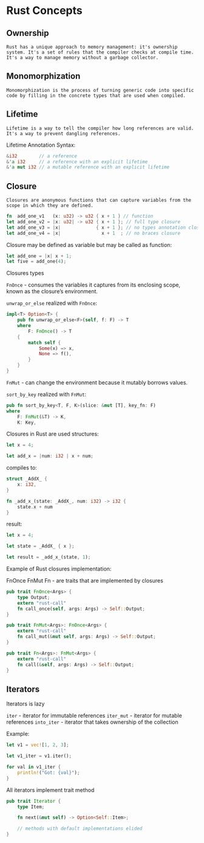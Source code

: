 # Rust Concepts


## Ownership
`Rust has a unique approach to memory management: it's ownership system. It's a set of rules that the compiler checks at compile time. It's a way to manage memory without a garbage collector.`

## Monomorphization
`Monomorphization is the process of turning generic code into specific code by filling in the concrete types that are used when compiled.`


## Lifetime 
`Lifetime is a way to tell the compiler how long references are valid. It's a way to prevent dangling references.`

Lifetime Annotation Syntax:
```rust
&i32        // a reference
&'a i32     // a reference with an explicit lifetime
&'a mut i32 // a mutable reference with an explicit lifetime
```


## Closure

`Closures are anonymous functions that can capture variables from the scope in which they are defined.`

```rust
fn  add_one_v1   (x: u32) -> u32 { x + 1 } // function
let add_one_v2 = |x: u32| -> u32 { x + 1 }; // full type closure
let add_one_v3 = |x|             { x + 1 }; // no types annotation closure
let add_one_v4 = |x|               x + 1  ; // no braces closure
```

Closure may be defined as variable but may be called as function:
```rust
let add_one = |x| x + 1;
let five = add_one(4);
```

Closures types

`FnOnce` - consumes the variables it captures from its enclosing scope, known as the closure’s environment.

`unwrap_or_else` realized with `FnOnce`:
```rust
impl<T> Option<T> {
    pub fn unwrap_or_else<F>(self, f: F) -> T
    where
        F: FnOnce() -> T
    {
        match self {
            Some(x) => x,
            None => f(),
        }
    }
}
```

`FnMut` - can change the environment because it mutably borrows values.

`sort_by_key` realized with `FnMut`:

```rust
pub fn sort_by_key<T, F, K>(slice: &mut [T], key_fn: F)
where
    F: FnMut(&T) -> K,
    K: Key,
```

Closures in Rust are used structures:

```rust
let x = 4;

let add_x = |num: i32 | x + num;
```

compiles to:

```rust
struct _AddX_ {
    x: i32,
}

fn _add_x_(state: _AddX_, num: i32) -> i32 {
    state.x + num
}
```

result: 

```rust
let x = 4;

let state = _AddX_ { x };

let result = _add_x_(state, 1);
```

Example of Rust closures implementation: 

FnOnce FnMut Fn - are traits that are implemented by closures

```rust
pub trait FnOnce<Args> {
    type Output;
    extern "rust-call" 
    fn call_once(self, args: Args) -> Self::Output;
}

pub trait FnMut<Args>: FnOnce<Args> {
    extern "rust-call" 
    fn call_mut(&mut self, args: Args) -> Self::Output;
}

pub trait Fn<Args>: FnMut<Args> {
    extern "rust-call" 
    fn call(&self, args: Args) -> Self::Output;
}
```


## Iterators

Iterators is lazy

`iter` - iterator for immutable references
`iter_mut` - iterator for mutable references 
`into_iter` - iterator that takes ownership of the collection

Example: 

```rust
let v1 = vec![1, 2, 3];

let v1_iter = v1.iter();

for val in v1_iter {
    println!("Got: {val}");
}
```

All iterators implement trait method

```rust
pub trait Iterator {
    type Item;

    fn next(&mut self) -> Option<Self::Item>;

    // methods with default implementations elided
}
```
